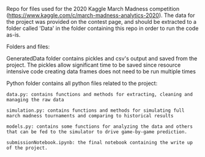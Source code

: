 Repo for files used for the 2020 Kaggle March Madness competition (https://www.kaggle.com/c/march-madness-analytics-2020). The data for the project was provided on the contest page, and should be extracted to a folder called 'Data' in the folder containing this repo in order to run the code as-is.


Folders and files:

GeneratedData folder contains pickles and csv's output and saved from the project. The pickles allow significant time to be saved since resource intensive code creating data frames does not need to be run multiple times

Python folder contains all python files related to the project:

    data.py: contains functions and methods for extracting, cleaning and managing the raw data

    simulation.py: contains functions and methods for simulating full march madness tournaments and comparing to historical results

    models.py: contains some functions for analyzing the data and others that can be fed to the simulator to drive game-by-game prediction.

    submissionNotebook.ipynb: the final notebook containing the write up of the project.
